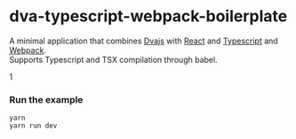 dva-typescript-webpack-boilerplate
=====================

A minimal application that combines [Dvajs](https://github.com/dvajs/dva) with [React](https://facebook.github.io/react) and [Typescript](http://www.typescriptlang.org/) and [Webpack](https://webpack.js.org).   
Supports Typescript and TSX compilation through babel.

1

### Run the example

```
yarn
yarn run dev
```


